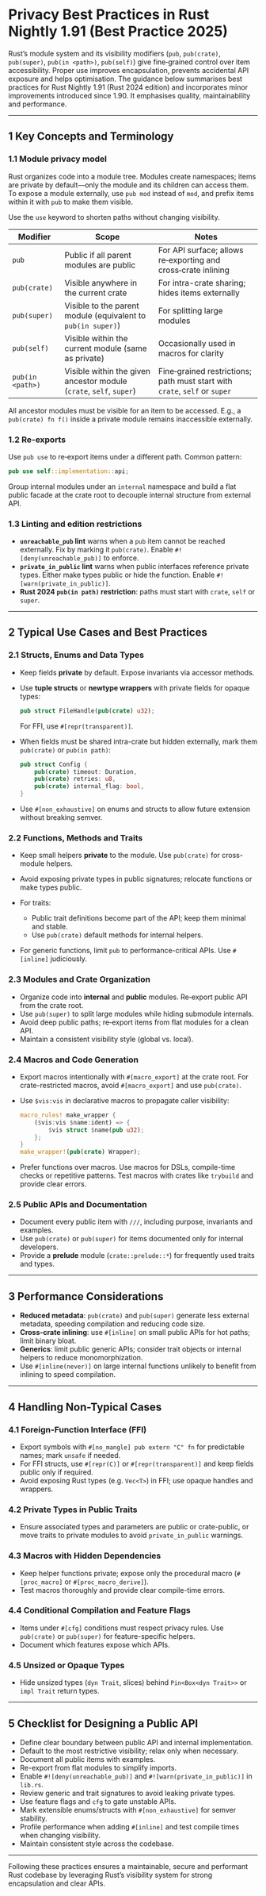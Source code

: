 # Privacy Best Practices in Rust Nightly 1.91 (Best Practice 2025)

Rust’s module system and its visibility modifiers (`pub`, `pub(crate)`, `pub(super)`, `pub(in <path>)`, `pub(self)`) give fine‑grained control over item accessibility.  Proper use improves encapsulation, prevents accidental API exposure and helps optimisation.  The guidance below summarises best practices for Rust Nightly 1.91 (Rust 2024 edition) and incorporates minor improvements introduced since 1.90.  It emphasises quality, maintainability and performance.

---

## 1 Key Concepts and Terminology

### 1.1 Module privacy model

Rust organizes code into a module tree. Modules create namespaces; items are private by default—only the module and its children can access them. To expose a module externally, use `pub mod` instead of `mod`, and prefix items within it with `pub` to make them visible.

Use the `use` keyword to shorten paths without changing visibility.

| Modifier         | Scope                                                               | Notes                                                                      |
| ---------------- | ------------------------------------------------------------------- | -------------------------------------------------------------------------- |
| `pub`            | Public if all parent modules are public                             | For API surface; allows re‑exporting and cross‑crate inlining              |
| `pub(crate)`     | Visible anywhere in the current crate                               | For intra-crate sharing; hides items externally                            |
| `pub(super)`     | Visible to the parent module (equivalent to `pub(in super)`)        | For splitting large modules                                                |
| `pub(self)`      | Visible within the current module (same as private)                 | Occasionally used in macros for clarity                                    |
| `pub(in <path>)` | Visible within the given ancestor module (`crate`, `self`, `super`) | Fine‑grained restrictions; path must start with `crate`, `self` or `super` |

All ancestor modules must be visible for an item to be accessed. E.g., a `pub(crate) fn f()` inside a private module remains inaccessible externally.

### 1.2 Re-exports

Use `pub use` to re‑export items under a different path. Common pattern:

```rust
pub use self::implementation::api;
```

Group internal modules under an `internal` namespace and build a flat public facade at the crate root to decouple internal structure from external API.

### 1.3 Linting and edition restrictions

* **`unreachable_pub` lint** warns when a `pub` item cannot be reached externally. Fix by marking it `pub(crate)`. Enable `#![deny(unreachable_pub)]` to enforce.
* **`private_in_public` lint** warns when public interfaces reference private types. Either make types public or hide the function. Enable `#![warn(private_in_public)]`.
* **Rust 2024 `pub(in path)` restriction**: paths must start with `crate`, `self` or `super`.

---

## 2 Typical Use Cases and Best Practices

### 2.1 Structs, Enums and Data Types

* Keep fields **private** by default. Expose invariants via accessor methods.

* Use **tuple structs** or **newtype wrappers** with private fields for opaque types:

  ```rust
  pub struct FileHandle(pub(crate) u32);
  ```

  For FFI, use `#[repr(transparent)]`.

* When fields must be shared intra-crate but hidden externally, mark them `pub(crate)` or `pub(in path)`:

  ```rust
  pub struct Config {
      pub(crate) timeout: Duration,
      pub(crate) retries: u8,
      pub(crate) internal_flag: bool,
  }
  ```

* Use `#[non_exhaustive]` on enums and structs to allow future extension without breaking semver.

### 2.2 Functions, Methods and Traits

* Keep small helpers **private** to the module. Use `pub(crate)` for cross-module helpers.
* Avoid exposing private types in public signatures; relocate functions or make types public.
* For traits:

    * Public trait definitions become part of the API; keep them minimal and stable.
    * Use `pub(crate)` default methods for internal helpers.
* For generic functions, limit `pub` to performance-critical APIs. Use `#[inline]` judiciously.

### 2.3 Modules and Crate Organization

* Organize code into **internal** and **public** modules. Re‑export public API from the crate root.
* Use `pub(super)` to split large modules while hiding submodule internals.
* Avoid deep public paths; re‑export items from flat modules for a clean API.
* Maintain a consistent visibility style (global vs. local).

### 2.4 Macros and Code Generation

* Export macros intentionally with `#[macro_export]` at the crate root. For crate-restricted macros, avoid `#[macro_export]` and use `pub(crate)`.

* Use `$vis:vis` in declarative macros to propagate caller visibility:

  ```rust
  macro_rules! make_wrapper {
      ($vis:vis $name:ident) => {
          $vis struct $name(pub u32);
      };
  }
  make_wrapper!(pub(crate) Wrapper);
  ```

* Prefer functions over macros. Use macros for DSLs, compile-time checks or repetitive patterns. Test macros with crates like `trybuild` and provide clear errors.

### 2.5 Public APIs and Documentation

* Document every public item with `///`, including purpose, invariants and examples.
* Use `pub(crate)` or `pub(super)` for items documented only for internal developers.
* Provide a **prelude** module (`crate::prelude::*`) for frequently used traits and types.

---

## 3 Performance Considerations

* **Reduced metadata**: `pub(crate)` and `pub(super)` generate less external metadata, speeding compilation and reducing code size.
* **Cross-crate inlining**: use `#[inline]` on small public APIs for hot paths; limit binary bloat.
* **Generics**: limit public generic APIs; consider trait objects or internal helpers to reduce monomorphization.
* Use `#[inline(never)]` on large internal functions unlikely to benefit from inlining to speed compilation.

---

## 4 Handling Non-Typical Cases

### 4.1 Foreign-Function Interface (FFI)

* Export symbols with `#[no_mangle] pub extern "C" fn` for predictable names; mark `unsafe` if needed.
* For FFI structs, use `#[repr(C)]` or `#[repr(transparent)]` and keep fields public only if required.
* Avoid exposing Rust types (e.g. `Vec<T>`) in FFI; use opaque handles and wrappers.

### 4.2 Private Types in Public Traits

* Ensure associated types and parameters are public or crate-public, or move traits to private modules to avoid `private_in_public` warnings.

### 4.3 Macros with Hidden Dependencies

* Keep helper functions private; expose only the procedural macro (`#[proc_macro]` or `#[proc_macro_derive]`).
* Test macros thoroughly and provide clear compile-time errors.

### 4.4 Conditional Compilation and Feature Flags

* Items under `#[cfg]` conditions must respect privacy rules. Use `pub(crate)` or `pub(super)` for feature-specific helpers.
* Document which features expose which APIs.

### 4.5 Unsized or Opaque Types

* Hide unsized types (`dyn Trait`, slices) behind `Pin<Box<dyn Trait>>` or `impl Trait` return types.

---

## 5 Checklist for Designing a Public API

* Define clear boundary between public API and internal implementation.
* Default to the most restrictive visibility; relax only when necessary.
* Document all public items with examples.
* Re-export from flat modules to simplify imports.
* Enable `#![deny(unreachable_pub)]` and `#![warn(private_in_public)]` in `lib.rs`.
* Review generic and trait signatures to avoid leaking private types.
* Use feature flags and `cfg` to gate unstable APIs.
* Mark extensible enums/structs with `#[non_exhaustive]` for semver stability.
* Profile performance when adding `#[inline]` and test compile times when changing visibility.
* Maintain consistent style across the codebase.

---

Following these practices ensures a maintainable, secure and performant Rust codebase by leveraging Rust’s visibility system for strong encapsulation and clear APIs.
